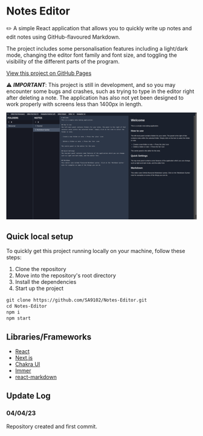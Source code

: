# Notes Editor
:pencil2: A simple React application that allows you to quickly write up notes and edit notes using GitHub-flavoured Markdown.

The project includes some personalisation features including a light/dark mode, changing the editor font family and font size, and toggling the visibility of the different parts of the program.

[View this project on GitHub Pages](https://sa9102.github.io/Notes-Editor/)

:warning: ***IMPORTANT***: This project is still in development, and so you may encounter some bugs and crashes, such as trying to type in the editor right after deleting a note. The application has also not yet been designed to work properly with screens less than 1400px in length.

![Sample of the project. On the left side of the screen, there are tabs containing folders and notes. In the centre, there is the markdown editor, and on the right, the result of the parsed markdown is displayed. There are also some customisation settings at the top.](https://github.com/SA9102/Notes-Editor/blob/main/assets/Preview.png)


## Quick local setup
To quickly get this project running locally on your machine, follow these steps:

1. Clone the repository
2. Move into the repository's root directory
3. Install the dependencies
4. Start up the project
```
git clone https://github.com/SA9102/Notes-Editor.git
cd Notes-Editor
npm i
npm start
```

## Libraries/Frameworks
- [React](https://react.dev/)
- [Next.js](https://nextjs.org/)
- [Chakra UI](https://chakra-ui.com/)
- [Immer](https://immerjs.github.io/immer/)
- [react-markdown](https://github.com/remarkjs/react-markdown)


## Update Log
### 04/04/23
Repository created and first commit.
